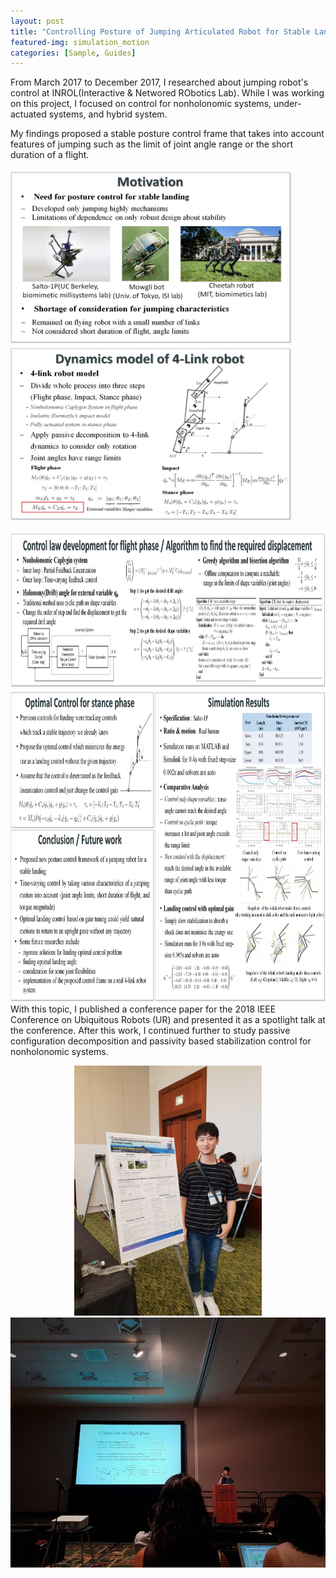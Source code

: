 ```yaml
---
layout: post
title: "Controlling Posture of Jumping Articulated Robot for Stable Landing"
featured-img: simulation_motion
categories: [Sample, Guides]
---
```


From March 2017 to December 2017, I researched about jumping robot's control at INROL(Interactive & Networed RObotics Lab). While I was working on this project, I focused on control for nonholonomic systems, under-actuated systems, and hybrid system. 

My findings proposed a stable posture control frame that takes into account features of jumping such as the limit of joint angle range or the short duration of a flight.
<!--
<p align="center">
  <img src="/assets/jumping/poster1.jpg" width="500" height="500">
</p>
<p align="center">
  <img src="/assets/jumping/poster2.jpg" height="300">
</p>
-->

<img src="/assets/jumping/poster1.jpg"  alt="poster1" width="450" height="280">  <img src="/assets/jumping/poster2.jpg" width="450" height="280">

<img src="/assets/jumping/poster3.jpg"  alt="poster3" width="900" height="250"> 

<img src="/assets/jumping/poster456.jpg" width="900" height="500">
<!--
![poster3](/assets/jumping/poster3.jpg =100x20)  ![poster4](/assets/jumping/poster4.jpg){: width="50" height="50"}
-->
With this topic, I published a conference paper for the 2018 IEEE Conference on Ubiquitous Robots (UR) and presented it as a spotlight talk at the conference. After this work, I continued further to study passive configuration decomposition and passivity based stabilization control for nonholonomic systems. 

<p align="center">
<img src="/assets/jumping/ur1.jpg" height="400"> <img src="/assets/jumping/ur2.jpg" height="400">
</p>
<!--
![ur1](/assets/jumping/ur1.jpg)  ![ur2](/assets/jumping/ur2.jpg)
-->
